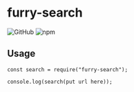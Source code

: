 # furry-search
![GitHub](https://img.shields.io/github/license/Kevin621/furry-search) ![npm](https://img.shields.io/npm/v/furry-search) 
## Usage
	const search = require("furry-search");
	
	console.log(search(put url here));